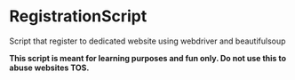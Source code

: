# RegistrationScript
Script that register to dedicated website using webdriver and beautifulsoup

**This script is meant for learning purposes and fun only.
Do not use this to abuse websites TOS.**